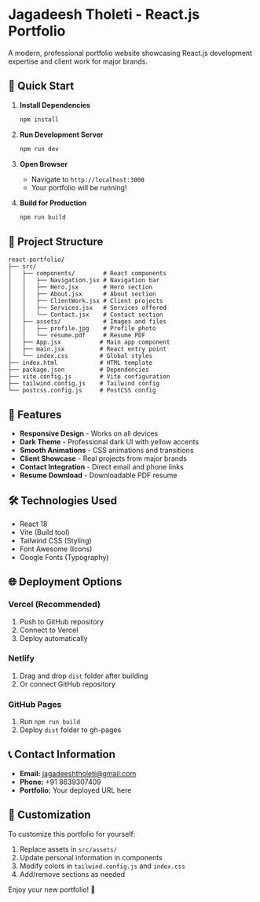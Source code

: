 # Jagadeesh Tholeti - React.js Portfolio

A modern, professional portfolio website showcasing React.js development expertise and client work for major brands.

## 🚀 Quick Start

1. **Install Dependencies**
   ```bash
   npm install
   ```

2. **Run Development Server**
   ```bash
   npm run dev
   ```

3. **Open Browser**
   - Navigate to `http://localhost:3000`
   - Your portfolio will be running!

4. **Build for Production**
   ```bash
   npm run build
   ```

## 📁 Project Structure

```
react-portfolio/
├── src/
│   ├── components/        # React components
│   │   ├── Navigation.jsx # Navigation bar
│   │   ├── Hero.jsx       # Hero section  
│   │   ├── About.jsx      # About section
│   │   ├── ClientWork.jsx # Client projects
│   │   ├── Services.jsx   # Services offered
│   │   └── Contact.jsx    # Contact section
│   ├── assets/            # Images and files
│   │   ├── profile.jpg    # Profile photo
│   │   └── resume.pdf     # Resume PDF
│   ├── App.jsx           # Main app component
│   ├── main.jsx          # React entry point
│   └── index.css         # Global styles
├── index.html            # HTML template
├── package.json          # Dependencies
├── vite.config.js        # Vite configuration
├── tailwind.config.js    # Tailwind config
└── postcss.config.js     # PostCSS config
```

## 🎨 Features

- **Responsive Design** - Works on all devices
- **Dark Theme** - Professional dark UI with yellow accents
- **Smooth Animations** - CSS animations and transitions
- **Client Showcase** - Real projects from major brands
- **Contact Integration** - Direct email and phone links
- **Resume Download** - Downloadable PDF resume

## 🛠️ Technologies Used

- React 18
- Vite (Build tool)
- Tailwind CSS (Styling)
- Font Awesome (Icons)
- Google Fonts (Typography)

## 🌐 Deployment Options

### Vercel (Recommended)
1. Push to GitHub repository
2. Connect to Vercel
3. Deploy automatically

### Netlify
1. Drag and drop `dist` folder after building
2. Or connect GitHub repository

### GitHub Pages
1. Run `npm run build`
2. Deploy `dist` folder to gh-pages

## 📞 Contact Information

- **Email:** jagadeeshtholeti@gmail.com
- **Phone:** +91 8639307409
- **Portfolio:** Your deployed URL here

## 📝 Customization

To customize this portfolio for yourself:

1. Replace assets in `src/assets/`
2. Update personal information in components
3. Modify colors in `tailwind.config.js` and `index.css`
4. Add/remove sections as needed

Enjoy your new portfolio! 🎉